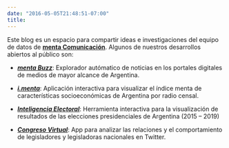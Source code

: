 ```yaml
---
date: "2016-05-05T21:48:51-07:00"
title: 
---
```


Este blog es un espacio para compartir ideas e investigaciones del equipo de datos de [**menta Comunicación**](http://mentacomunicacion.com.ar/bigdata/). Algunos de nuestros desarrollos abiertos al público son:

* [***menta Buzz***](http://buzz.mentacomunicacion.com.ar/):  Explorador autómatico de noticias en los portales digitales de medios de mayor alcance de Argentina.

* [***i.menta***](http://socioeconomico.mentacomunicacion.com.ar/): Aplicación interactiva para visualizar el índice menta de características socioeconómicas de Argentina por radio censal.

* [***Inteligencia Electoral***](http://mentacomunicacion.com.ar/inteligencia-electoral/): Herramienta interactiva para la visualización de resultados de las elecciones presidenciales de Argentina (2015 – 2019)

* [***Congreso Virtual***](http://congresovirtual.mentacomunicacion.com.ar/): App para analizar las relaciones y el comportamiento de legisladores y legisladoras nacionales en Twitter. 

